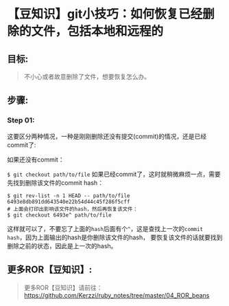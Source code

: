 # 【豆知识】git小技巧：如何恢复已经删除的文件，包括本地和远程的

## 目标:
> 不小心或者故意删除了文件，想要恢复怎么办。

## 步骤:
### Step 01:

这要区分两种情况，一种是刚刚删除还没有提交(commit)的情况，还是已经commit了:

如果还没有commit：

```$ git checkout path/to/file```
如果已经commit了，这时就稍微麻烦一点，需要先找到删除该文件的commit hash：

```
$ git rev-list -n 1 HEAD -- path/to/file
6493e8db891dd643540e22b54d44c45f286f5cff
# 上面会打印出影响该文件的hash，然后再恢复该文件：
$ git checkout 6493e^ path/to/file
```

这样就可以了，不要忘了上面的```hash```后面有个```^```，这是查找上一次的```commit hash```，因为上面输出的hash是你删除该文件的hash， 要恢复该文件的话就要找到删除之前的状态，因此是上一次的hash。

## 更多ROR【豆知识】:
> 更多ROR【豆知识】请前往：https://github.com/Kerzzi/ruby_notes/tree/master/04_ROR_beans
